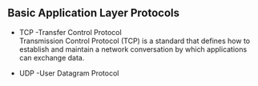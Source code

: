 

## Basic Application Layer Protocols
- TCP -Transfer Control Protocol <br>
Transmission Control Protocol (TCP) is a standard that defines how to establish and maintain a network conversation by which applications can exchange data.



- UDP -User Datagram Protocol

